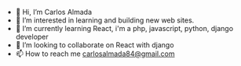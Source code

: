 - 👋 Hi, I’m Carlos Almada
- 👀 I’m interested in learning and building new web sites.
- 🌱 I’m currently learning React, i'm a php, javascript, python, django developer
- 💞️ I’m looking to collaborate on React with django
- 📫 How to reach me carlosalmada84@gmail.com

<!---
Blackstar84/Blackstar84 is a ✨ special ✨ repository because its `README.md` (this file) appears on your GitHub profile.
You can click the Preview link to take a look at your changes.
--->
